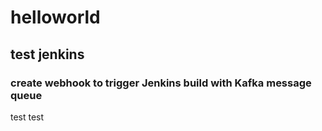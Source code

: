 # helloworld
## test jenkins 
### create webhook to trigger Jenkins build with Kafka message queue
test test





